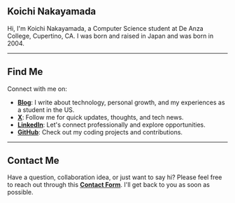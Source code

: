 ## Koichi Nakayamada

Hi, I'm Koichi Nakayamada, a Computer Science student at De Anza College, Cupertino, CA. I was born and raised in Japan and was born in 2004. 

---

## Find Me

Connect with me on:
- [**Blog**](https://koichin.medium.com): I write about technology, personal growth, and my experiences as a student in the US.
- [**X**](https://x.com/KoichiNkymd): Follow me for quick updates, thoughts, and tech news.
- [**LinkedIn**](https://linkedin.com/in/koichinakayamada): Let's connect professionally and explore opportunities.
- [**GitHub**](https://github.com/koichinakayamada): Check out my coding projects and contributions.
---

## Contact Me

Have a question, collaboration idea, or just want to say hi? Please feel free to reach out through this [**Contact Form**](https://forms.gle/TTmCVmB7TK8fyH5Z8). I'll get back to you as soon as possible.
